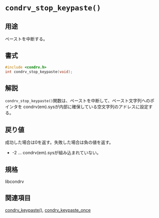 # `condrv_stop_keypaste()`

## 用途
ペーストを中断する。

## 書式
```c
#include <condrv.h>
int condrv_stop_keypaste(void);
```

## 解説
`condrv_stop_keypaste()`関数は、ペーストを中断して、ペースト文字列へのポインタを
condrv(em).sysが内部に確保している空文字列のアドレスに設定する。

## 戻り値
成功した場合は0を返す。失敗した場合は負の値を返す。
* -2 ... condrv(em).sysが組み込まれていない。

## 規格
libcondrv

## 関連項目
[condrv_keypaste()](keypaste.md), [condrv_keypaste_once](keypaste_once.md)
